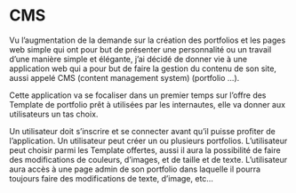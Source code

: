 <h1>CMS</h1>

Vu l’augmentation de la demande sur la création des portfolios et les pages web simple qui ont pour but de présenter une personnalité ou un travail d’une manière simple et élégante, j’ai décidé de donner vie à une application web qui a pour but de faire la gestion du contenu de son site, aussi appelé CMS (content management system) (portfolio …).

Cette application va se focaliser dans un premier temps sur l’offre des Template de portfolio prêt à utilisées par les internautes, elle va donner aux utilisateurs un tas choix.

Un utilisateur doit s’inscrire et se connecter avant qu’il puisse profiter de l’application.
Un utilisateur peut créer un ou plusieurs portfolios.
L’utilisateur peut choisir parmi les Template offertes, aussi il aura la possibilité de faire des modifications de couleurs, d’images, et de taille et de texte.
L’utilisateur aura accès à une page admin de son portfolio dans laquelle il pourra toujours faire des modifications de texte, d’image, etc…




